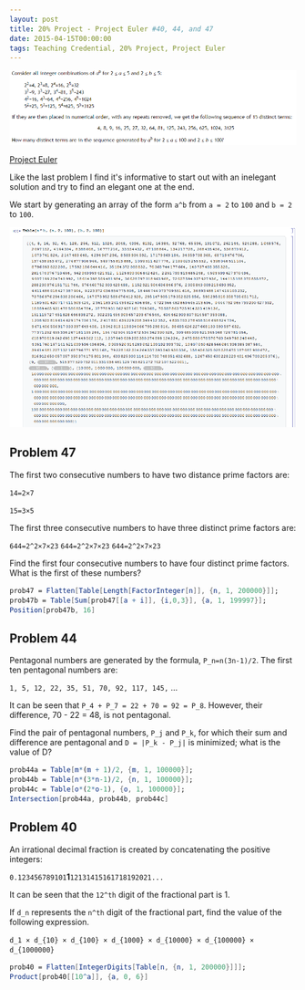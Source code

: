 ```yaml
---
layout: post
title: 20% Project - Project Euler #40, 44, and 47
date: 2015-04-15T00:00:00
tags: Teaching Credential, 20% Project, Project Euler
---
```


![1](/img/ProjectEuler29a.png)

<!-- more -->

[Project Euler](https://projecteuler.net/problem=29)

Like the last problem I find it's informative to start out with an inelegant solution and try to find an elegant one at the end.

We start by generating an array of the form `a^b` from `a = 2` to `100` and `b = 2` to `100`.

![2](/img/ProjectEuler29b.png)

Problem 47
---

The first two consecutive numbers to have two distance prime factors are:

`14=2×7`

`15=3×5`

The first three consecutive numbers to have three distinct prime factors are:

`644=2^2×7×23`
`644=2^2×7×23`
`644=2^2×7×23`

Find the first four consecutive numbers to have four distinct prime factors. What is the first of these numbers?

```Mathematica
prob47 = Flatten[Table[Length[FactorInteger[n]], {n, 1, 200000}]];
prob47b = Table[Sum[prob47[[a + i]], {i,0,3}], {a, 1, 199997}];
Position[prob47b, 16]
```

Problem 44
---

Pentagonal numbers are generated by the formula, `P_n=n(3n-1)/2`. The first ten pentagonal numbers are:

`1, 5, 12, 22, 35, 51, 70, 92, 117, 145,` ...

It can be seen that `P_4 + P_7 = 22 + 70 = 92 = P_8`. However, their difference, 70 - 22 = 48, is not pentagonal.

Find the pair of pentagonal numbers, `P_j` and `P_k`, for which their sum and difference are pentagonal and `D = |P_k - P_j|` is minimized; what is the value of D?

```Mathematica
prob44a = Table[m*(m + 1)/2, {m, 1, 100000}];
prob44b = Table[n*(3*n-1)/2, {n, 1, 100000}];
prob44c = Table[o*(2*o-1), {o, 1, 100000}];
Intersection[prob44a, prob44b, prob44c]
```

Problem 40
---

An irrational decimal fraction is created by concatenating the positive integers:

`0.123456789101`**1**`12131415161718192021...`

It can be seen that the `12^th` digit of the fractional part is 1.

If `d_n` represents the `n^th` digit of the fractional part, find the value of the following expression.

`d_1 × d_{10} × d_{100} × d_{1000} × d_{10000} × d_{100000} × d_{1000000}`

```Mathematica
prob40 = Flatten[IntegerDigits[Table[n, {n, 1, 200000}]]];
Product[prob40[[10^a]], {a, 0, 6}]
```
